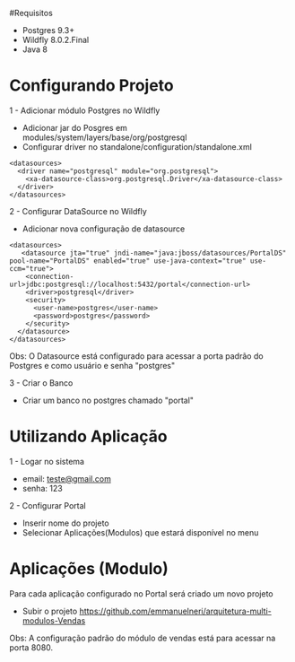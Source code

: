 #Requisitos
- Postgres 9.3+
- Wildfly 8.0.2.Final
- Java 8

# Configurando Projeto
1 - Adicionar módulo Postgres no Wildfly
  - Adicionar jar do Posgres em  modules/system/layers/base/org/postgresql
  - Configurar driver no standalone/configuration/standalone.xml
  
  ```
  <datasources>
    <driver name="postgresql" module="org.postgresql">
      <xa-datasource-class>org.postgresql.Driver</xa-datasource-class>
    </driver>
 </datasources>
 ```

2 - Configurar DataSource no Wildfly
  - Adicionar nova configuração de datasource
  
  ```
  <datasources>
     <datasource jta="true" jndi-name="java:jboss/datasources/PortalDS" pool-name="PortalDS" enabled="true" use-java-context="true" use-ccm="true">
      <connection-url>jdbc:postgresql://localhost:5432/portal</connection-url>
      <driver>postgresql</driver>
      <security>
        <user-name>postgres</user-name>
        <password>postgres</password>
      </security>
    </datasource>
 </datasources>
 ```
 Obs: O Datasource está configurado para acessar a porta padrão do Postgres e como usuário e senha "postgres"
 
3 - Criar o Banco
  - Criar um banco no postgres chamado "portal"
  
# Utilizando Aplicação

1 - Logar no sistema
- email: teste@gmail.com
- senha: 123

2 - Configurar Portal
  - Inserir nome do projeto
  - Selecionar Aplicações(Modulos) que estará disponível no menu
  
# Aplicações (Modulo)
  Para cada aplicação configurado no Portal será criado um novo projeto

  - Subir o projeto https://github.com/emmanuelneri/arquitetura-multi-modulos-Vendas
  
Obs: A configuração padrão do módulo de vendas está para acessar na porta 8080.
  
